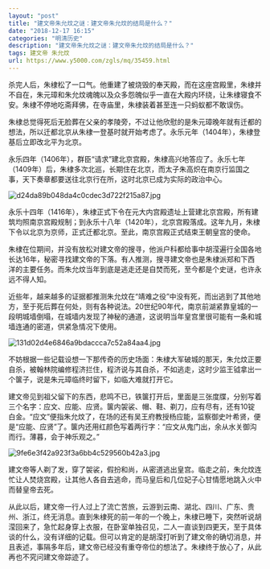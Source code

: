 ```yaml
---
layout: "post"
title: "建文帝朱允炆之谜：建文帝朱允炆的结局是什么？"
date: "2018-12-17 16:15"
categories: "明清历史"
description: "建文帝朱允炆之谜：建文帝朱允炆的结局是什么？"
tags: 建文帝 朱允炆
url: https://www.y5000.com/zgls/mq/35459.html
---
```






杀完人后，朱棣松了一口气。他重建了被烧毁的奉天殿，而在这座宫殿里，朱棣并不自在，朱元璋和朱允炆魂魄以及众多怨魄似乎一直在大殿内环绕，让朱棣寝食不安。朱棣不停地吃斋拜佛，在寺庙里，朱棣装着甚至连一只蚂蚁都不敢误伤。

朱棣总觉得死后无脸葬在父亲的孝陵旁，不过让他欣慰的是朱元璋晚年就有迁都的想法，所以迁都北京从朱棣一登基时就开始考虑了。永乐元年（1404年），朱棣登基后立即改北平为北京。

永乐四年（1406年），群臣“请求”建北京宫殿，朱棣高兴地答应了。永乐七年（1409年）后，朱棣多次北巡，长期住在北京，而太子朱高炽在南京行监国之事，天下奏章都要送往北京行在所，这时北京已成为实际的政治中心。

![d24da89b048da4c0cdec3d722f215a87.jpg](https://img.y5000.com/uploads/allimg/181023/d24da89b048da4c0cdec3d722f215a87.jpg)

永乐十四年（1416年），朱棣正式下令在元大内宫殿遗址上营建北京宫殿，所有建筑均照南京宫殿规制；到永乐十八年（1420年），北京宫殿落成。这年九月，朱棣下令以北京为京师，正式迁都北京。至此，南京宫殿正式结束王朝皇宫的使命。

朱棣在位期间，并没有放松对建文帝的搜寻，他派户科都给事中胡滢遍行全国各地长达16年，秘密寻找建文帝的下落。有人推测，搜寻建文帝也是朱棣派郑和下西洋的主要任务。而朱允炆当年到底是逃走还是自焚而死，至今都是个史谜，也许永远不得人知。

近些年，越来越多的证据都推测朱允炆在“靖难之役”中没有死，而出逃到了其他地方，至于死后葬在何处，则有各种说法。20世纪90年代，南京前湖紧靠皇城的一段明城墙倒塌，在城墙内发现了神秘的通道，这说明当年皇宫里很可能有一条和城墙连通的密道，供紧急情况下使用。

![131d02d4e6846a9bdaccca7c52a84aa4.jpg](https://img.y5000.com/uploads/allimg/181023/131d02d4e6846a9bdaccca7c52a84aa4.jpg)

不妨根据一些记载设想一下那传奇的历史场面：朱棣大军破城的那天，朱允炆正要自杀，被翰林院编修程济拦住，程济说与其自杀，不如逃走，这时少监王钺拿出一个箧子，说是朱元璋临终时留下，如临大难就打开它。

建文帝见到祖父留下的东西，悲鸣不已，铁箧打开后，里面是三张度牒，分别写着三个名字：应文、应能、应贤。箧内袈裟、帽、鞋、剃刀，应有尽有，还有10锭白金。“应文”便指朱允炆了，在场的还有吴王府教授杨应能，监察御史叶希贤，便是“应能、应贤”了。箧内还用红颜色写着两行字：“应文从鬼门出，余从水关御沟而行。薄暮，会于神乐观之。”

![9fe6e3f42a923f3a6bb4c529560b42a3.jpg](https://img.y5000.com/uploads/allimg/181023/9fe6e3f42a923f3a6bb4c529560b42a3.jpg)

建文帝等人剃了发，穿了袈裟，假扮和尚，从密道逃出皇宫。临走之前，朱允炆连忙让人焚烧宫殿，让其他人各自去逃命，而马皇后和几位妃子心甘情愿地跳入火中而替皇帝去死。

从此以后，建文帝一行人过上了流亡苦旅，云游到云南、湖北、四川、广东、贵州、浙江，终无消息。直到朱棣死的前一年的一个晚上，朱棣已睡下，突然听说胡滢回来了，急忙起身穿上衣服，在卧室单独召见，二人一直谈到四更天，至于具体谈的什么，没有详细的记载。但可以肯定的是胡滢打听到了建文帝的确切消息，并且表述，事隔多年后，建文帝已经没有重夺帝位的想法了。朱棣终于放心了，从此再也不究问建文帝踪迹了。
